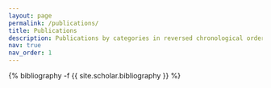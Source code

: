 ```yaml
---
layout: page
permalink: /publications/
title: Publications
description: Publications by categories in reversed chronological order. * indicates co-first author.
nav: true
nav_order: 1
---
```

<!-- _pages/publications.md -->
<div class="publications">

{% bibliography -f {{ site.scholar.bibliography }} %}

</div>
